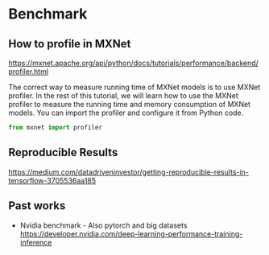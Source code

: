 # Benchmark

## How to profile in MXNet
https://mxnet.apache.org/api/python/docs/tutorials/performance/backend/profiler.html

The correct way to measure running time of MXNet models is to use MXNet profiler. In the rest of this tutorial, we will learn how to use the MXNet profiler to measure the running time and memory consumption of MXNet models. You can import the profiler and configure it from Python code.

```python
from mxnet import profiler
```

## Reproducible Results
https://medium.com/datadriveninvestor/getting-reproducible-results-in-tensorflow-3705536aa185

## Past works

- Nvidia benchmark - Also pytorch and big datasets
https://developer.nvidia.com/deep-learning-performance-training-inference
